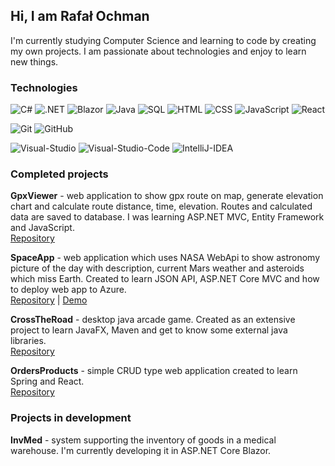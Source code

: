 ## Hi, I am Rafał Ochman
I'm currently studying Computer Science and learning to code by creating my own projects. I am passionate about technologies and enjoy to learn new things.

### Technologies
![C#](https://img.shields.io/badge/-C%23-000?&logo=C-sharp&logoColor=239120)
![.NET](https://img.shields.io/badge/-%2ENET-000?&logo=%2ENET&logoColor=5C2D91)
![Blazor](https://img.shields.io/badge/-Blazor-000?&logo=Blazor&logoColor=800080)
![Java](https://img.shields.io/badge/-Java-000?&logo=Java&logoColor=007396)
![SQL](https://img.shields.io/badge/-SQL-000?&logo=Microsoft-SQL-Server&logoColor=CC2927)
![HTML](https://img.shields.io/badge/-HTML-000?&logo=Html5&logoColor=E34F26)
![CSS](https://img.shields.io/badge/-CSS-000?&logo=css3&logoColor=1572B6)
![JavaScript](https://img.shields.io/badge/-JavaScript-000?&logo=JavaScript&logoColor=F7DF1E)
![React](https://img.shields.io/badge/-React-000?&logo=React&logoColor=61DBFB)

![Git](https://img.shields.io/badge/-Git-000?&logo=Git&logoColor=F05032)
![GitHub](https://img.shields.io/badge/-GitHub-000?&logo=GitHub&logoColor=white)

![Visual-Studio](https://img.shields.io/badge/-Visual%20Studio-000?&logo=Visual-Studio&logoColor=5C2D91)
![Visual-Studio-Code](https://img.shields.io/badge/-Visual%20Studio%20Code-000?&logo=Visual-Studio-Code&logoColor=007ACC)
![IntelliJ-IDEA](https://img.shields.io/badge/-IntelliJ%20IDEA-000?&logo=IntelliJ-IDEA&logoColor=white)

### Completed projects
**GpxViewer** - web application to show gpx route on map, generate elevation chart and calculate route distance, time, elevation. Routes and calculated data are saved to database. I was learning ASP.NET MVC, Entity Framework and JavaScript.  
[Repository](https://github.com/rafalochman/gpxViewer)

**SpaceApp** - web application which uses NASA WebApi to show astronomy picture of the day with description, current Mars weather and asteroids which miss Earth. Created to learn JSON API, ASP.NET Core MVC and how to deploy web app to Azure.  
[Repository](https://github.com/rafalochman/SpaceApp) | [Demo](https://spaceapplication.azurewebsites.net)

**CrossTheRoad** - desktop java arcade game. Created as an extensive project to learn JavaFX, Maven and get to know some external java libraries.  
[Repository](https://github.com/rafalochman/crossTheRoad)

**OrdersProducts** - simple CRUD type web application created to learn Spring and React.  
[Repository](https://github.com/rafalochman/OrdersProducts)

### Projects in development

**InvMed** - system supporting the inventory of goods in a medical warehouse. I'm currently developing it in ASP.NET Core Blazor.
